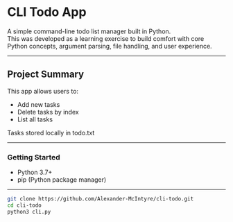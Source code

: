 #  CLI Todo App

A simple command-line todo list manager built in Python.  
This was developed as a learning exercise to build comfort with core Python concepts, argument parsing, file handling, and user experience.

---

##  Project Summary

This app allows users to:

-  Add new tasks
-  Delete tasks by index
-  List all tasks

Tasks stored locally in todo.txt

---

###  Getting Started

- Python 3.7+
- pip (Python package manager)

---

```bash
git clone https://github.com/Alexander-McIntyre/cli-todo.git
cd cli-todo
python3 cli.py
```
